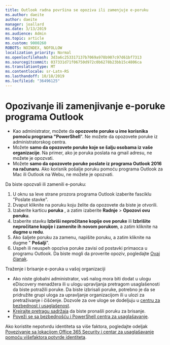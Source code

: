 ```yaml
---
title: Outlook radna površina se opoziva ili zamenjuje e-poruku
ms.author: daeite
author: daeite
manager: joallard
ms.date: 3/13/2019
ms.audience: Admin
ms.topic: article
ms.custom: 9000260
ROBOTS: NOINDEX, NOFOLLOW
localization_priority: Normal
ms.openlocfilehash: 3d3a6c253317137b7069a978b907c97d61bf7313
ms.sourcegitcommit: 037331d71f06750d972c0b6278b23bb15c4806ca
ms.translationtype: MT
ms.contentlocale: sr-Latn-RS
ms.lasthandoff: 10/18/2019
ms.locfileid: "36496125"
---
```

# <a name="recall-or-replace-an-outlook-email-message"></a>Opozivanje ili zamenjivanje e-poruke programa Outlook

- Kao administrator, možete da **opozovete poruke u ime korisnika pomoću programa "PowerShell**". Ne možete da opozovete poruke iz administratorskog centra.
- Možete **samo da opozovete poruke koje se šalju osobama iz vaše organizacije**. Na primer, ako je poruka poslata na gmail adresu, ne možete je opozvati.
- Možete **samo da opozovete poruke poslate iz programa Outlook 2016 na računaru**. Ako korisnik pošalje poruku pomoću programa Outlook za Mac ili Outlook na Webu, ne možete je opozvati.

Da biste opozvali ili zamenili e-poruku:

1. U oknu sa leve strane prozora programa Outlook izaberite fasciklu "Poslate stavke".
1. Dvaput kliknite na poruku koju želite da opozovete da biste je otvorili.
1. Izaberite karticu **poruka** , a zatim izaberite **Radnje** > **Opozovi ovu poruku**.
1. Izaberite stavku **Izbriši nepročitane kopije ove poruke** ili **Izbrišite nepročitane kopije i zamenite ih novom porukom**, a zatim kliknite na **dugme u redu**.
1. Ako šaljete poruku za zamenu, napišite poruku, a zatim kliknite na dugme " **Pošalji**".
1. Uspeh ili neuspeh opoziva poruke zavisi od postavki primaoca u programu Outlook. Da biste mogli da proverite opoziv, pogledajte [Ovaj članak](https://support.office.com/article/35027f88-d655-4554-b4f8-6c0729a723a0).

Traženje i brisanje e-poruka u vašoj organizaciji

- Ako niste globalni administrator, vaš nalog mora biti dodat u ulogu eDiscovery menadžera ili u ulogu upravljanja pretragom usaglašenosti da biste potražili poruke. Da biste izbrisali poruke, potrebno je da se pridružite grupi uloga za upravljanje organizacijom ili u ulozi za pretraživanje i čišćenje. Dozvole za ove uloge se dodeljuju u [centru za bezbednost i usaglašenost](https://go.microsoft.com/fwlink/?linkid=2083731).
- [Kreirajte pretragu sadržaja](https://docs.microsoft.com/office365/securitycompliance/content-search) da biste pronašli poruku za brisanje.
- [Poveži se sa bezbednošću i PowerShell centra za usaglašavanje](https://docs.microsoft.com/powershell/exchange/office-365-scc/connect-to-scc-powershell/connect-to-scc-powershell?view=exchange-ps).

Ako koristite nepotvrdu identiteta sa više faktora, pogledajte odeljak [Povezivanje sa lokacijom Office 365 Security i centar za usaglašavanje pomoću višefaktora potvrde identiteta](https://docs.microsoft.com/powershell/exchange/office-365-scc/connect-to-scc-powershell/mfa-connect-to-scc-powershell?view=exchange-ps).